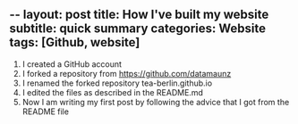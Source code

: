--
layout: post
title: How I've built my website
subtitle: quick summary
categories: Website
tags: [Github, website]
---

1. I created a GitHub account
2. I forked a repository from https://github.com/datamaunz
3. I renamed the forked repository tea-berlin.github.io
4. I edited the files as described in the README.md
5. Now I am writing my first post by following the advice that I got from the README file
